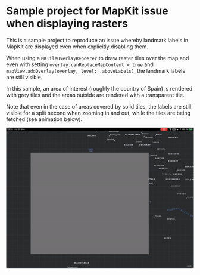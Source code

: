 # Sample project for MapKit issue when displaying rasters

This is a sample project to reproduce an issue whereby landmark labels in MapKit are displayed even when explicitly disabling them.

When using a `MKTileOverlayRenderer` to draw raster tiles over the map and even with setting `overlay.canReplaceMapContent = true` and `mapView.addOverlay(overlay, level: .aboveLabels)`, the landmark labels are still visible.

In this sample, an area of interest (roughly the country of Spain) is rendered with grey tiles and the areas outside are rendered with a transparent tile.

Note that even in the case of areas covered by solid tiles, the labels are still visible for a split second when zooming in and out, while the tiles are being fetched (see animation below).

![mapkit_tiles_seethrough_labels](./mapkit_tiles_seethrough_labels.gif)